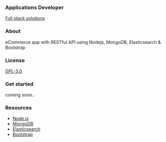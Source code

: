 ### Applications Developer
[Full stack solutions](https://github.com/applicationsdev?tab=repositories)

### About
eCommerce app with RESTful API using Nodejs, MongoDB, Elasticsearch & Bootstrap

### License
[GPL-3.0](https://www.gnu.org/licenses/gpl-3.0.html)

### Get started
coming soon..

### Resources
- [Node.js](https://nodejs.org/)
- [MongoDB](https://www.mongodb.com/)
- [Elasticsearch](https://www.elastic.co/)
- [Bootstrap](http://getbootstrap.com/)
